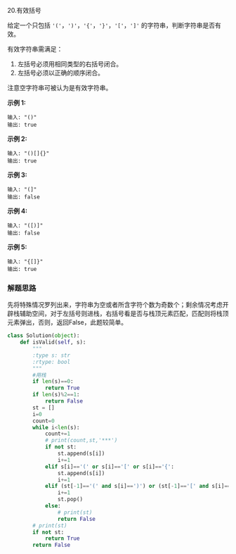 20.有效括号

给定一个只包括 `'('`，`')'`，`'{'`，`'}'`，`'['`，`']'` 的字符串，判断字符串是否有效。

有效字符串需满足：

1. 左括号必须用相同类型的右括号闭合。
2. 左括号必须以正确的顺序闭合。

注意空字符串可被认为是有效字符串。

**示例 1:**

```
输入: "()"
输出: true
```

**示例 2:**

```
输入: "()[]{}"
输出: true
```

**示例 3:**

```
输入: "(]"
输出: false
```

**示例 4:**

```
输入: "([)]"
输出: false
```

**示例 5:**

```
输入: "{[]}"
输出: true
```

### 解题思路

先将特殊情况罗列出来，字符串为空或者所含字符个数为奇数个；剩余情况考虑开辟栈辅助空间，对于左括号则进栈，右括号看是否与栈顶元素匹配，匹配则将栈顶元素弹出，否则，返回False，此题较简单。





```python
class Solution(object):
    def isValid(self, s):
        """
        :type s: str
        :rtype: bool
        """
        #用栈
        if len(s)==0:
            return True
        if len(s)%2==1:
            return False
        st = []
        i=0
        count=0
        while i<len(s):
            count+=1
            # print(count,st,'***')
            if not st:
                st.append(s[i])
                i+=1
            elif s[i]=='(' or s[i]=='[' or s[i]=='{':
                st.append(s[i])
                i+=1
            elif (st[-1]=='(' and s[i]==')') or (st[-1]=='[' and s[i]==']') or (st[-1]=='{' and s[i]=='}'):
                i+=1
                st.pop()
            else:
                # print(st)
                return False
        # print(st)
        if not st:
            return True
        return False
```

